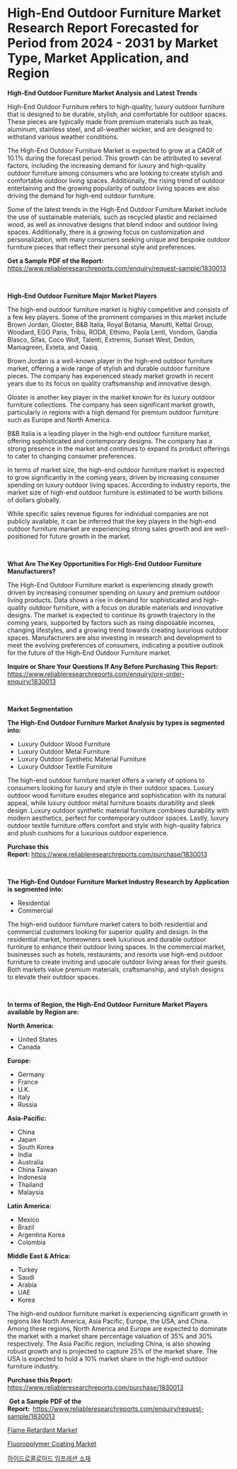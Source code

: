 <p><h1>High-End Outdoor Furniture Market Research Report Forecasted for Period from 2024 -  2031 by Market Type, Market Application, and Region</h1></p><p><strong>High-End Outdoor Furniture Market Analysis and Latest Trends</strong></p>
<p><p>High-End Outdoor Furniture refers to high-quality, luxury outdoor furniture that is designed to be durable, stylish, and comfortable for outdoor spaces. These pieces are typically made from premium materials such as teak, aluminum, stainless steel, and all-weather wicker, and are designed to withstand various weather conditions.</p><p>The High-End Outdoor Furniture Market is expected to grow at a CAGR of 10.1% during the forecast period. This growth can be attributed to several factors, including the increasing demand for luxury and high-quality outdoor furniture among consumers who are looking to create stylish and comfortable outdoor living spaces. Additionally, the rising trend of outdoor entertaining and the growing popularity of outdoor living spaces are also driving the demand for high-end outdoor furniture.</p><p>Some of the latest trends in the High-End Outdoor Furniture Market include the use of sustainable materials, such as recycled plastic and reclaimed wood, as well as innovative designs that blend indoor and outdoor living spaces. Additionally, there is a growing focus on customization and personalization, with many consumers seeking unique and bespoke outdoor furniture pieces that reflect their personal style and preferences.</p></p>
<p><strong>Get a Sample PDF of the Report:&nbsp;</strong> <a href="https://www.reliableresearchreports.com/enquiry/request-sample/1830013">https://www.reliableresearchreports.com/enquiry/request-sample/1830013</a></p>
<p>&nbsp;</p>
<p><strong>High-End Outdoor Furniture Major Market Players</strong></p>
<p><p>The high-end outdoor furniture market is highly competitive and consists of a few key players. Some of the prominent companies in this market include Brown Jordan, Gloster, B&B Italia, Royal Botania, Manutti, Kettal Group, Woodard, EGO Paris, Tribù, RODA, Ethimo, Paola Lenti, Vondom, Gandia Blasco, Sifas, Coco Wolf, Talenti, Extremis, Sunset West, Dedon, Mamagreen, Exteta, and Oasiq.</p><p>Brown Jordan is a well-known player in the high-end outdoor furniture market, offering a wide range of stylish and durable outdoor furniture pieces. The company has experienced steady market growth in recent years due to its focus on quality craftsmanship and innovative design.</p><p>Gloster is another key player in the market known for its luxury outdoor furniture collections. The company has seen significant market growth, particularly in regions with a high demand for premium outdoor furniture such as Europe and North America.</p><p>B&B Italia is a leading player in the high-end outdoor furniture market, offering sophisticated and contemporary designs. The company has a strong presence in the market and continues to expand its product offerings to cater to changing consumer preferences.</p><p>In terms of market size, the high-end outdoor furniture market is expected to grow significantly in the coming years, driven by increasing consumer spending on luxury outdoor living spaces. According to industry reports, the market size of high-end outdoor furniture is estimated to be worth billions of dollars globally.</p><p>While specific sales revenue figures for individual companies are not publicly available, it can be inferred that the key players in the high-end outdoor furniture market are experiencing strong sales growth and are well-positioned for future growth in the market.</p></p>
<p>&nbsp;</p>
<p><strong>What Are The Key Opportunities For High-End Outdoor Furniture Manufacturers?</strong></p>
<p><p>The High-End Outdoor Furniture market is experiencing steady growth driven by increasing consumer spending on luxury and premium outdoor living products. Data shows a rise in demand for sophisticated and high-quality outdoor furniture, with a focus on durable materials and innovative designs. The market is expected to continue its growth trajectory in the coming years, supported by factors such as rising disposable incomes, changing lifestyles, and a growing trend towards creating luxurious outdoor spaces. Manufacturers are also investing in research and development to meet the evolving preferences of consumers, indicating a positive outlook for the future of the High-End Outdoor Furniture market.</p></p>
<p><strong>Inquire or Share Your Questions If Any Before Purchasing This Report:</strong> <a href="https://www.reliableresearchreports.com/enquiry/pre-order-enquiry/1830013">https://www.reliableresearchreports.com/enquiry/pre-order-enquiry/1830013</a></p>
<p>&nbsp;</p>
<p><strong>Market Segmentation</strong></p>
<p><strong>The High-End Outdoor Furniture Market Analysis by types is segmented into:</strong></p>
<p><ul><li>Luxury Outdoor Wood Furniture</li><li>Luxury Outdoor Metal Furniture</li><li>Luxury Outdoor Synthetic Material Furniture</li><li>Luxury Outdoor Textile Furniture</li></ul></p>
<p><p>The high-end outdoor furniture market offers a variety of options to consumers looking for luxury and style in their outdoor spaces. Luxury outdoor wood furniture exudes elegance and sophistication with its natural appeal, while luxury outdoor metal furniture boasts durability and sleek design. Luxury outdoor synthetic material furniture combines durability with modern aesthetics, perfect for contemporary outdoor spaces. Lastly, luxury outdoor textile furniture offers comfort and style with high-quality fabrics and plush cushions for a luxurious outdoor experience.</p></p>
<p><strong>Purchase this Report:&nbsp;</strong><a href="https://www.reliableresearchreports.com/purchase/1830013">https://www.reliableresearchreports.com/purchase/1830013</a></p>
<p>&nbsp;</p>
<p><strong>The High-End Outdoor Furniture Market Industry Research by Application is segmented into:</strong></p>
<p><ul><li>Residential</li><li>Commercial</li></ul></p>
<p><p>The high-end outdoor furniture market caters to both residential and commercial customers looking for superior quality and design. In the residential market, homeowners seek luxurious and durable outdoor furniture to enhance their outdoor living spaces. In the commercial market, businesses such as hotels, restaurants, and resorts use high-end outdoor furniture to create inviting and upscale outdoor living areas for their guests. Both markets value premium materials, craftsmanship, and stylish designs to elevate their outdoor spaces.</p></p>
<p>&nbsp;</p>
<p><strong>In terms of Region, the High-End Outdoor Furniture Market Players available by Region are:</strong></p>
<p>
    <p> <strong> North America: </strong>
        <ul>
            <li>United States</li>
            <li>Canada</li>
        </ul>
        </p> 
    <p> <strong> Europe: </strong>
        <ul>
            <li>Germany</li>
            <li>France</li>
            <li>U.K.</li>
            <li>Italy</li>
            <li>Russia</li>
        </ul>
        </p> 
    <p> <strong> Asia-Pacific: </strong>
        <ul>
            <li>China</li>
            <li>Japan</li>
            <li>South Korea</li>
            <li>India</li>
            <li>Australia</li>
            <li>China Taiwan</li>
            <li>Indonesia</li>
            <li>Thailand</li>
            <li>Malaysia</li>
        </ul>
        </p> 
    <p> <strong> Latin America: </strong>
        <ul>
            <li>Mexico</li>
            <li>Brazil</li>
            <li>Argentina Korea</li>
            <li>Colombia</li>
        </ul>
        </p> 
    <p> <strong> Middle East & Africa: </strong>
        <ul>
            <li>Turkey</li>
            <li>Saudi</li>
            <li>Arabia</li>
            <li>UAE</li>
            <li>Korea</li>
        </ul>
    </p>
    </p>
<p><p>The high-end outdoor furniture market is experiencing significant growth in regions like North America, Asia Pacific, Europe, the USA, and China. Among these regions, North America and Europe are expected to dominate the market with a market share percentage valuation of 35% and 30% respectively. The Asia Pacific region, including China, is also showing robust growth and is projected to capture 25% of the market share. The USA is expected to hold a 10% market share in the high-end outdoor furniture industry.</p></p>
<p><strong>Purchase this Report: </strong><a href="https://www.reliableresearchreports.com/purchase/1830013">https://www.reliableresearchreports.com/purchase/1830013</a></p>
<p>&nbsp;<strong>Get a Sample PDF of the Report:&nbsp;&nbsp;</strong><a href="https://www.reliableresearchreports.com/enquiry/request-sample/1830013">https://www.reliableresearchreports.com/enquiry/request-sample/1830013</a></p>
<p><strong></strong></p>
<p><p><a href="https://invited-way-688.notion.site/Flame-Retardant-Market-Size-and-Growth-Market-Segmentation-Regional-and-Country-Breakdowns-and-Ma-70184cf0fce5450480069661a5e3d646">Flame Retardant Market</a></p><p><a href="https://mire-aunt-385.notion.site/Fluoropolymer-Coating-Market-Size-Growth-Outlook-from-2024-to-2031-projecting-at-Market-s-Trends-A-ca44986cb5804907b917e6c7bbbf9896">Fluoropolymer Coating Market</a></p><p><a href="https://github.com/vsr06p4p49/Market-Research-Report-List-1/blob/main/79372806716.md">하이드로콜로이드 임프레션 소재</a></p></p>